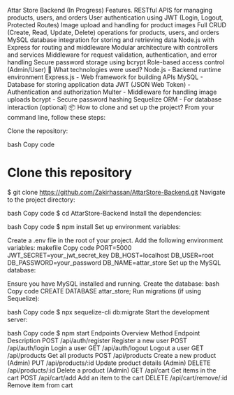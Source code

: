 Attar Store Backend (In Progress)
Features. 
RESTful APIS for managing products, users, and orders
User authentication using JWT (Login, Logout, Protected Routes)
Image upload and handling for product images
Full CRUD (Create, Read, Update, Delete) operations for products, users, and orders
MySQL database integration for storing and retrieving data
Node.js with Express for routing and middleware
Modular architecture with controllers and services
Middleware for request validation, authentication, and error handling
Secure password storage using bcrypt
Role-based access control (Admin/User)
🚀 What technologies were used?
Node.js - Backend runtime environment
Express.js - Web framework for building APIs
MySQL - Database for storing application data
JWT (JSON Web Token) - Authentication and authorization
Multer - Middleware for handling image uploads
bcrypt - Secure password hashing
Sequelize ORM - For database interaction (optional)
📦 How to clone and set up the project?
From your command line, follow these steps:

Clone the repository:

bash
Copy code
# Clone this repository
$ git clone https://github.com/Zakirhassan/AttarStore-Backend.git
Navigate to the project directory:

bash
Copy code
$ cd AttarStore-Backend
Install the dependencies:

bash
Copy code
$ npm install
Set up environment variables:

Create a .env file in the root of your project.
Add the following environment variables:
makefile
Copy code
PORT=5000
JWT_SECRET=your_jwt_secret_key
DB_HOST=localhost
DB_USER=root
DB_PASSWORD=your_password
DB_NAME=attar_store
Set up the MySQL database:

Ensure you have MySQL installed and running.
Create the database:
bash
Copy code
CREATE DATABASE attar_store;
Run migrations (if using Sequelize):

bash
Copy code
$ npx sequelize-cli db:migrate
Start the development server:

bash
Copy code
$ npm start
Endpoints Overview
Method	Endpoint	Description
POST	/api/auth/register	Register a new user
POST	/api/auth/login	Login a user
GET	/api/auth/logout	Logout a user
GET	/api/products	Get all products
POST	/api/products	Create a new product (Admin)
PUT	/api/products/:id	Update product details (Admin)
DELETE	/api/products/:id	Delete a product (Admin)
GET	/api/cart	Get items in the cart
POST	/api/cart/add	Add an item to the cart
DELETE	/api/cart/remove/:id	Remove item from cart


